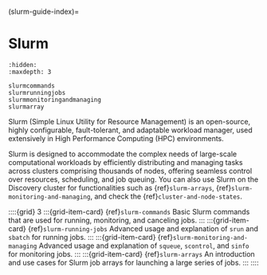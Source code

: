 (slurm-guide-index)=
# Slurm

```{toctree}
:hidden:
:maxdepth: 3

slurmcommands
slurmrunningjobs
slurmmonitoringandmanaging
slurmarray
```

Slurm (Simple Linux Utility for Resource Management) is an open-source, highly configurable, fault-tolerant, and adaptable workload manager, used extensively in High Performance Computing (HPC) environments.

Slurm is designed to accommodate the complex needs of large-scale computational workloads by efficiently distributing and managing tasks across clusters comprising thousands of nodes, offering seamless control over resources, scheduling, and job queuing.
You can also use Slurm on the Discovery cluster for functionalities such as {ref}`slurm-arrays`, {ref}`slurm-monitoring-and-managing`, and check the {ref}`cluster-and-node-states`.

::::{grid} 3
:::{grid-item-card} {ref}`slurm-commands`
Basic Slurm commands that are used for running, monitoring, and canceling jobs.
:::
:::{grid-item-card} {ref}`slurm-running-jobs`
Advanced usage and explanation of `srun` and `sbatch` for running jobs.
:::
:::{grid-item-card} {ref}`slurm-monitoring-and-managing`
Advanced usage and explanation of `squeue`, `scontrol`, and `sinfo` for monitoring jobs.
:::
:::{grid-item-card} {ref}`slurm-arrays`
An introduction and use cases for Slurm job arrays for launching a large series of jobs.
:::
::::
